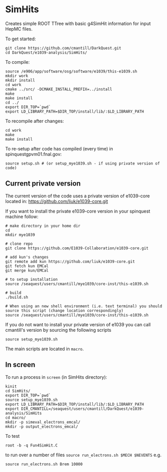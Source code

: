 # SimHits
Creates simple ROOT TTree with basic g4SimHit information for input HepMC files.

To get started:
```
git clone https://github.com/cmantill/DarkQuest.git
cd DarkQuest/e1039-analysis/SimHits/
```

To compile:
```
source /e906/app/software/osg/software/e1039/this-e1039.sh
mkdir work
mkdir install
cd work
cmake ../src/ -DCMAKE_INSTALL_PREFIX=../install
make
make install
cd ../
export DIR_TOP=`pwd`
export LD_LIBRARY_PATH=$DIR_TOP/install/lib/:$LD_LIBRARY_PATH
```

To recompile after changes:
```
cd work
make
make install
```

To re-setup after code has compiled (every time) in spinquestgpvm01.fnal.gov:
```
source setup.sh # (or setup_mye1039.sh - if using private version of code)
```

## Current private version 
The current version of the code uses a private version of e1039-core located in: https://github.com/liuk/e1039-core.git

If you want to install the private e1039-core version in your spinquest machine follow:
```
# make directory in your home dir
cd 
mkdir mye1039

# clone repo                                                                                                                                                                      
git clone https://github.com/E1039-Collaboration/e1039-core.git

# add kun's changes                                                                                                                                                              
git remote add kun https://github.com/liuk/e1039-core.git
git fetch kun EMCal
git merge kun/EMCal

# to setup installation
source /seaquest/users/cmantill/mye1039/core-inst/this-e1039.sh

# build                                                                                                                                                                           
./build.sh

# When using an new shell environment (i.e. text terminal) you should source this script (change location correspondingly)
source /seaquest/users/cmantill/mye1039/core-inst/this-e1039.sh
```

If you do not want to install your private version of e1039 you can call cmantill's version by sourcing the following scripts
```
source setup_mye1039.sh
```

The main scripts are located in `macro`.

## In screen
To run a process in `screen` (in SimHits directory): 
```
kinit
cd SimHits/
export DIR_TOP=`pwd`
source setup_mye1039.sh
export LD_LIBRARY_PATH=$DIR_TOP/install/lib/:$LD_LIBRARY_PATH
export DIR_CMANTILL=/seaquest/users/cmantill/DarkQuest/e1039-analysis/SimHits
cd macro/
mkdir -p simeval_electrons_emcal/
mkdir -p output_electrons_emcal/
```

To test
```
root -b -q Fun4SimHit.C 
```

to run over a number of files `source run_electrons.sh $MECH $NEVENTS` e.g.
```
source run_electrons.sh Brem 10000
```